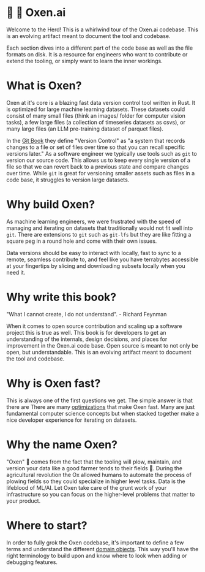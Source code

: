 # 🐂 🌾 Oxen.ai

Welcome to the Herd! This is a whirlwind tour of the Oxen.ai codebase. This is an evolving artifact meant to document the tool and codebase.

Each section dives into a different part of the code base as well as the file formats on disk. It is a resource for engineers who want to contribute or extend the tooling, or simply want to learn the inner workings.

# What is Oxen?

Oxen at it's core is a blazing fast data version control tool written in Rust. It is optimized for large machine learning datasets. These datasets could consist of many small files (think an images/ folder for computer vision tasks), a few large files (a collection of timeseries datasets as csvs), or many large files (an LLM pre-training dataset of parquet files).

In the [Git Book](https://git-scm.com/book/en/v2/Getting-Started-About-Version-Control) they define "Version Control" as "a system that records changes to a file or set of files over time so that you can recall specific versions later." As a software engineer we typically use tools such as `git` to version our source code. This allows us to keep every single version of a file so that we can revert back to a previous state and compare changes over time. While `git` is great for versioning smaller assets such as files in a code base, it struggles to version large datasets.

# Why build Oxen?

As machine learning engineers, we were frustrated with the speed of managing and iterating on datasets that traditionally would not fit well into `git`. There are extensions to `git` such as `git-lfs` but they are like fitting a square peg in a round hole and come with their own issues. 

Data versions should be easy to interact with locally, fast to sync to a remote, seamless contribute to, and feel like you have terrabytes accessible at your fingertips by slicing and downloading subsets locally when you need it.

# Why write this book?

"What I cannot create, I do not understand". - Richard Feynman

When it comes to open source contribution and scaling up a software project this is true as well. This book is for developers to get an understanding of the internals, design decisions, and places for improvement in the Oxen.ai code base. Open source is meant to not only be open, but understandable. This is an evolving artifact meant to document the tool and codebase.

# Why is Oxen fast?

This is always one of the first questions we get. The simple answer is that there are  There are many [optimizations](./optimizations.md) that make Oxen fast. Many are just fundamental computer science concepts but when stacked together make a nice developer experience for iterating on datasets.

# Why the name Oxen?

"Oxen" 🐂 comes from the fact that the tooling will plow, maintain, and version your data like a good farmer tends to their fields 🌾. During the agricultural revolution the Ox allowed humans to automate the process of plowing fields so they could specialize in higher level tasks. Data is the lifeblood of ML/AI. Let Oxen take care of the grunt work of your infrastructure so you can focus on the higher-level problems that matter to your product.

# Where to start?

In order to fully grok the Oxen codebase, it's important to define a few terms and understand the different [domain objects](domains.md). This way you'll have the right terminology to build upon and know where to look when adding or debugging features.

